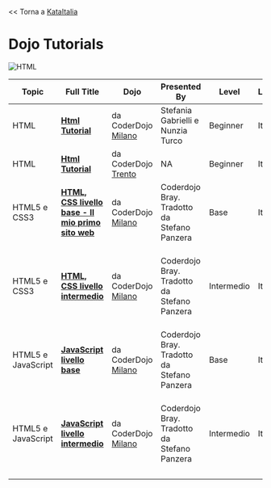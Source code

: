 \<\< Torna a [KataItalia](KataItalia.md)

# Dojo Tutorials

![HTML](../files/img/Kata_banners_html.png‎
"HTML")

| Topic              | Full Title                                                                                                           | Dojo                                              | Presented By                                | Level      | Language | Description                                                                                      | Type         | Category |
| ------------------ | -------------------------------------------------------------------------------------------------------------------- | ------------------------------------------------- | ------------------------------------------- | ---------- | -------- | ------------------------------------------------------------------------------------------------ | ------------ | -------- |
| HTML               | **[Html Tutorial](http://coderdojomilano.it/category/tutorial/html/)**                                               | da CoderDojo [Milano](http://coderdojomilano.it/) | Stefania Gabrielli e Nunzia Turco           | Beginner   | Italian  | NA                                                                                               | Dojo Created | Tutorial |
| HTML               | **[Html Tutorial](http://coderdojotrento.it/category/risorse/html/)**                                                | da CoderDojo [Trento](http://coderdojotrento.it/) | NA                                          | Beginner   | Italian  | NA                                                                                               | Dojo Created | Tutorial |
| HTML5 e CSS3       | **[HTML, CSS livello base - Il mio primo sito web](http://coderdojomilano.it/il-mio-primo-sito-web/)**               | da CoderDojo [Milano](http://coderdojomilano.it/) | Coderdojo Bray. Tradotto da Stefano Panzera | Base       | Italiano | Creazioni di sito web attraverso l'apprendimento di HTML5 e CSS3                                 | Sushi Card   | Serie    |
| HTML5 e CSS3       | **[HTML, CSS livello intermedio](https://drive.google.com/folderview?id=0B9g0OTzmPZjhdkNQeUlWbndmRmM&usp=sharing)**  | da CoderDojo [Milano](http://coderdojomilano.it/) | Coderdojo Bray. Tradotto da Stefano Panzera | Intermedio | Italiano | Modifica del testo e delle immagini. Animazioni e debug. Creazione di semplici disegni.          | Sushi Card   | Serie    |
| HTML5 e JavaScript | **[JavaScript livello base](https://drive.google.com/folderview?id=0B9g0OTzmPZjhMkhOcnh6Uk1JeEE&usp=sharing)**       | da CoderDojo [Milano](http://coderdojomilano.it/) | Coderdojo Bray. Tradotto da Stefano Panzera | Base       | Italiano | Inserimento di codice Javascript in una pagina web e utilizzo della libreria jQuery.             | Sushi Card   | Serie    |
| HTML5 e JavaScript | **[JavaScript livello intermedio](https://drive.google.com/folderview?id=0B9g0OTzmPZjhNm82Mkc0WS1CUE0&usp=sharing)** | da CoderDojo [Milano](http://coderdojomilano.it/) | Coderdojo Bray. Tradotto da Stefano Panzera | Intermedio | Italiano | Gestione degli eventi onClick, debug, dichiarazioni IF-ELSE, funzionamento di un Array. Funzioni | Sushi Card   | Serie    |
|                    |                                                                                                                      |                                                   |                                             |            |          |                                                                                                  |              |          |
